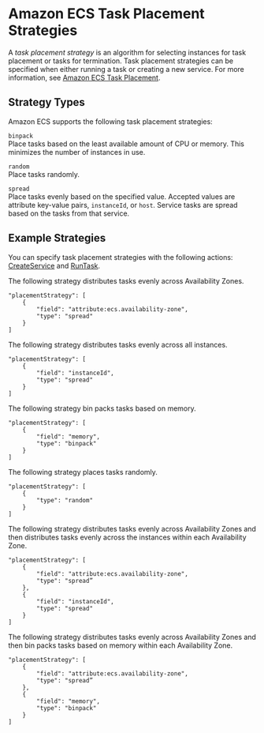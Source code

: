# Amazon ECS Task Placement Strategies<a name="task-placement-strategies"></a>

A *task placement strategy* is an algorithm for selecting instances for task placement or tasks for termination\. Task placement strategies can be specified when either running a task or creating a new service\. For more information, see [Amazon ECS Task Placement](task-placement.md)\.

## Strategy Types<a name="strategy-types"></a>

Amazon ECS supports the following task placement strategies:

`binpack`  
Place tasks based on the least available amount of CPU or memory\. This minimizes the number of instances in use\.

`random`  
Place tasks randomly\.

`spread`  
Place tasks evenly based on the specified value\. Accepted values are attribute key\-value pairs, `instanceId`, or `host`\. Service tasks are spread based on the tasks from that service\.

## Example Strategies<a name="strategy-examples"></a>

You can specify task placement strategies with the following actions: [CreateService](http://docs.aws.amazon.com/AmazonECS/latest/APIReference/API_CreateService.html) and [RunTask](http://docs.aws.amazon.com/AmazonECS/latest/APIReference/API_RunTask.html)\.

The following strategy distributes tasks evenly across Availability Zones\.

```
"placementStrategy": [
    {
        "field": "attribute:ecs.availability-zone",
        "type": "spread"
    }
]
```

The following strategy distributes tasks evenly across all instances\.

```
"placementStrategy": [
    {
        "field": "instanceId",
        "type": "spread"
    }
]
```

The following strategy bin packs tasks based on memory\.

```
"placementStrategy": [
    {
        "field": "memory",
        "type": "binpack"
    }
]
```

The following strategy places tasks randomly\.

```
"placementStrategy": [
    {
        "type": "random"
    }
]
```

The following strategy distributes tasks evenly across Availability Zones and then distributes tasks evenly across the instances within each Availability Zone\.

```
"placementStrategy": [
    {
        "field": "attribute:ecs.availability-zone",
        "type": "spread”
    },
    {
        "field": "instanceId",
        "type": "spread"
    }
]
```

The following strategy distributes tasks evenly across Availability Zones and then bin packs tasks based on memory within each Availability Zone\.

```
"placementStrategy": [
    {
        "field": "attribute:ecs.availability-zone",
        "type": "spread”
    },
    {
        "field": "memory",
        "type": "binpack"
    }
]
```